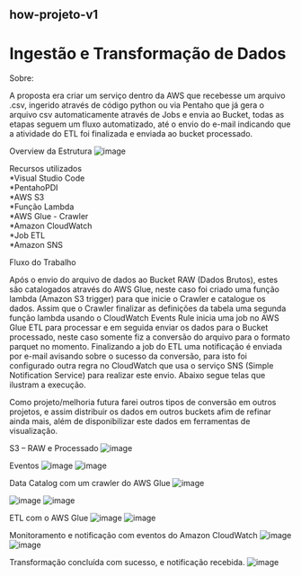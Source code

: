 <h2>how-projeto-v1</h2>
<h1>Ingest&atilde;o e Transforma&ccedil;&atilde;o de Dados</h1>
Sobre:

A proposta era criar um servi&ccedil;o dentro da AWS que recebesse um arquivo .csv, ingerido atrav&eacute;s de c&oacute;digo python ou via
Pentaho que j&aacute; 
gera o arquivo csv automaticamente atrav&eacute;s de Jobs e envia ao Bucket, todas as etapas seguem um fluxo automatizado, at&eacute; o envio do e-mail indicando que a atividade do ETL foi finalizada e enviada ao bucket processado.

Overview da Estrutura
![image](https://user-images.githubusercontent.com/4244680/163167746-d4f35e84-6fe1-4a5b-85ca-11048bf50438.png)

<h0>Recursos utilizados</h0>
<br>*Visual Studio Code
<br>*PentahoPDI
<br>*AWS S3
<br>*Função Lambda
<br>*AWS Glue - Crawler
<br>*Amazon CloudWatch
<br>*Job ETL 
<br>*Amazon SNS</br>

<h0>Fluxo do Trabalho</h0>

Após o envio do arquivo de dados ao Bucket RAW (Dados Brutos), estes são  catalogados através do AWS Glue, neste caso foi criado uma função lambda (Amazon S3 trigger) para que inicie o  Crawler e catalogue os dados. Assim que o Crawler finalizar as definições da tabela uma segunda função lambda usando o  CloudWatch Events Rule inicia uma job no AWS Glue ETL para processar e em seguida enviar os dados para o Bucket processado, neste caso somente fiz a conversão do arquivo para o formato parquet no momento. Finalizando a job do ETL uma notificação é enviada por e-mail avisando sobre o sucesso da conversão, para isto foi configurado outra regra no CloudWatch que usa o serviço SNS (Simple Notification Service) para realizar este envio. Abaixo segue telas que ilustram a execução. 

Como projeto/melhoria futura farei outros tipos de conversão em outros projetos, e assim distribuir os dados em outros buckets afim de refinar ainda mais, além de disponibilizar este dados em ferramentas de visualização.

<h0>S3 – RAW e Processado<h0>
![image](https://user-images.githubusercontent.com/4244680/163172939-59e6f995-9f53-4270-9378-e06bdaed0a61.png)

<h0>Eventos</h0>
![image](https://user-images.githubusercontent.com/4244680/163178173-7e5d9231-799a-4ee9-9ea0-838d91adc1aa.png)
![image](https://user-images.githubusercontent.com/4244680/163179366-8650bc1b-417d-4cc5-9a66-af727a9ff5fb.png)

<h0>Data Catalog com um crawler do AWS Glue</h0>
![image](https://user-images.githubusercontent.com/4244680/163179466-3722cb95-84f2-4fe0-a6a9-f0f56ac19602.png)
          
![image](https://user-images.githubusercontent.com/4244680/163179592-687a9f34-5edd-4f4f-abc3-5336aa7453b2.png)
![image](https://user-images.githubusercontent.com/4244680/163179840-52eb91bf-049b-4448-a943-9742ac53279a.png)

         
<h0>ETL com o AWS Glue</h0>
![image](https://user-images.githubusercontent.com/4244680/163179958-2dc40fee-7b89-4140-b6d2-bf2f23c1acaf.png)
![image](https://user-images.githubusercontent.com/4244680/163179981-30fe5ba1-c4d7-40fe-919f-23cb46040f3f.png)

<h0>Monitoramento e notificação com eventos do Amazon CloudWatch</h0>
![image](https://user-images.githubusercontent.com/4244680/163180141-d5b616a2-7902-44ae-aed2-31eefe3c7100.png)
![image](https://user-images.githubusercontent.com/4244680/163180683-8c0713d7-fcb9-4f91-b8a9-3511879a9de2.png)
          
<h0>Transformação concluída com sucesso, e notificação recebida.</h0>
![image](https://user-images.githubusercontent.com/4244680/163180786-b9b63632-14e7-49f4-b494-15503d31be92.png)

        

          




